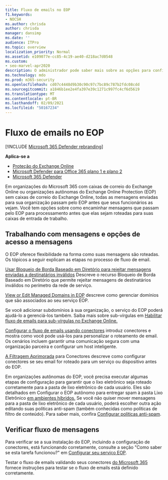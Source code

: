 ```yaml
---
title: Fluxo de emails no EOP
f1.keywords:
- NOCSH
ms.author: chrisda
author: chrisda
manager: dansimp
ms.date: ''
audience: ITPro
ms.topic: overview
localization_priority: Normal
ms.assetid: e109077e-cc85-4c19-ae40-d218ac7d0548
ms.custom:
- seo-marvel-apr2020
description: O administrador pode saber mais sobre as opções para configurar o fluxo de emails e o roteamento no Exchange Online Protection (EOP).
ms.technology: mdo
ms.prod: m365-security
ms.openlocfilehash: cd07c4448d9b30c90c97c7bc89c787b2fdc08cdd
ms.sourcegitcommit: a1846b1ee2e4fa397e39c1271c997fc4cf6d5619
ms.translationtype: MT
ms.contentlocale: pt-BR
ms.lasthandoff: 02/09/2021
ms.locfileid: "50167234"
---
```

# <a name="mail-flow-in-eop"></a>Fluxo de emails no EOP

[!INCLUDE [Microsoft 365 Defender rebranding](../includes/microsoft-defender-for-office.md)]

**Aplica-se a**
- [Proteção do Exchange Online](https://go.microsoft.com/fwlink/?linkid=2148611)
- [Microsoft Defender para Office 365 plano 1 e plano 2](https://go.microsoft.com/fwlink/?linkid=2148715)
- [Microsoft 365 Defender](https://go.microsoft.com/fwlink/?linkid=2118804)

Em organizações do Microsoft 365 com caixas de correio do Exchange Online ou organizações autônomas do Exchange Online Protection (EOP) sem caixas de correio do Exchange Online, todas as mensagens enviadas para sua organização passam pelo EOP antes que seus funcionários as vejam. Você tem opções sobre como encaminhar mensagens que passam pelo EOP para processamento antes que elas sejam roteadas para suas caixas de entrada de trabalho.

## <a name="working-with-messages-and-message-access-options"></a>Trabalhando com mensagens e opções de acesso a mensagens

O EOP oferece flexibilidade na forma como suas mensagens são roteadas. Os tópicos a seguir explicam as etapas no processo de fluxo de email.

[Usar Bloqueio de Borda Baseado em Diretório para rejeitar mensagens enviadas a destinatários inválidos](https://docs.microsoft.com/exchange/mail-flow-best-practices/use-directory-based-edge-blocking) Descreve o recurso Bloqueio de Borda Baseado em Diretório que permite rejeitar mensagens de destinatários inválidos no perímetro da rede de serviço.

[View or Edit Managed Domains in EOP](https://docs.microsoft.com/exchange/mail-flow-best-practices/manage-accepted-domains/manage-accepted-domains) descreve como gerenciar domínios que são associados ao seu serviço EOP.

Se você adicionar subdomínios à sua organização, o serviço do EOP poderá ajudá-lo a gerenciá-los também. Saiba mais sobre sub-vírgulas em [Habilitar fluxo de emails para sub-vírgulas no Exchange Online.](https://docs.microsoft.com/exchange/mail-flow-best-practices/manage-accepted-domains/enable-mail-flow-for-subdomains)

[Configurar o fluxo de emails usando conectores](https://docs.microsoft.com/exchange/mail-flow-best-practices/use-connectors-to-configure-mail-flow/use-connectors-to-configure-mail-flow) introduz conectores e mostra como você pode usá-los para personalizar o roteamento de email. Os cenários incluem garantir uma comunicação segura com uma organização parceira e configurar um host inteligente.

[A Filtragem Aprimorada](https://docs.microsoft.com/exchange/mail-flow-best-practices/use-connectors-to-configure-mail-flow/enhanced-filtering-for-connectors) para Conectores descreve como configurar conectores se seu email for roteado para um serviço ou dispositivo antes do EOP.

Em organizações autônomas do EOP, você precisa executar algumas etapas de configuração para garantir que o lixo eletrônico seja roteado corretamente para a pasta de lixo eletrônico de cada usuário. Eles são detalhados em Configurar o EOP autônomo para entregar spam à pasta Lixo Eletrônico [em ambientes híbridos.](ensure-that-spam-is-routed-to-each-user-s-junk-email-folder.md) Se você não quiser mover mensagens para a pasta de lixo eletrônico de cada usuário, poderá escolher outra ação editando suas políticas anti-spam (também conhecidas como políticas de filtro de conteúdo). Para saber mais, confira [Configurar políticas anti-spam](configure-your-spam-filter-policies.md).

## <a name="verify-mail-flow"></a>Verificar fluxo de mensagens

Para verificar se a sua instalação do EOP, incluindo a configuração de conectores, está funcionando corretamente, consulte a seção "Como saber se esta tarefa funcionou?" em [Configurar seu serviço EOP](set-up-your-eop-service.md).

Testar o fluxo de emails validando seus conectores [do Microsoft 365](https://docs.microsoft.com/exchange/mail-flow-best-practices/test-mail-flow) fornece instruções para testar se o fluxo de emails está definido corretamente.

